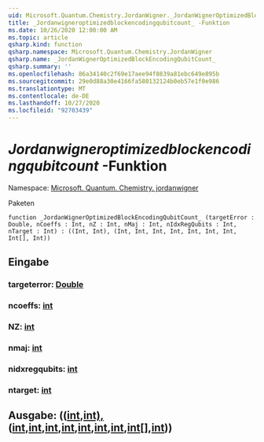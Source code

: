 ```yaml
---
uid: Microsoft.Quantum.Chemistry.JordanWigner._JordanWignerOptimizedBlockEncodingQubitCount_
title: _Jordanwigneroptimizedblockencodingqubitcount_ -Funktion
ms.date: 10/26/2020 12:00:00 AM
ms.topic: article
qsharp.kind: function
qsharp.namespace: Microsoft.Quantum.Chemistry.JordanWigner
qsharp.name: _JordanWignerOptimizedBlockEncodingQubitCount_
qsharp.summary: ''
ms.openlocfilehash: 86a34140c2f69e17aee94f8839a81ebc649e895b
ms.sourcegitcommit: 29e0d88a30e4166fa580132124b0eb57e1f0e986
ms.translationtype: MT
ms.contentlocale: de-DE
ms.lasthandoff: 10/27/2020
ms.locfileid: "92703439"
---
```

# <a name="_jordanwigneroptimizedblockencodingqubitcount_-function"></a>_Jordanwigneroptimizedblockencodingqubitcount_ -Funktion

Namespace: [Microsoft. Quantum. Chemistry. jordanwigner](xref:Microsoft.Quantum.Chemistry.JordanWigner)

Paketen [](https://nuget.org/packages/)




```qsharp
function _JordanWignerOptimizedBlockEncodingQubitCount_ (targetError : Double, nCoeffs : Int, nZ : Int, nMaj : Int, nIdxRegQubits : Int, nTarget : Int) : ((Int, Int), (Int, Int, Int, Int, Int, Int, Int, Int[], Int))
```


## <a name="input"></a>Eingabe

### <a name="targeterror--double"></a>targeterror: [Double](xref:microsoft.quantum.lang-ref.double)




### <a name="ncoeffs--int"></a>ncoeffs: [int](xref:microsoft.quantum.lang-ref.int)




### <a name="nz--int"></a>NZ: [int](xref:microsoft.quantum.lang-ref.int)




### <a name="nmaj--int"></a>nmaj: [int](xref:microsoft.quantum.lang-ref.int)




### <a name="nidxregqubits--int"></a>nidxregqubits: [int](xref:microsoft.quantum.lang-ref.int)




### <a name="ntarget--int"></a>ntarget: [int](xref:microsoft.quantum.lang-ref.int)





## <a name="output--intintintintintintintintintintint"></a>Ausgabe: (([int](xref:microsoft.quantum.lang-ref.int),[int),](xref:microsoft.quantum.lang-ref.int)([int](xref:microsoft.quantum.lang-ref.int),[int](xref:microsoft.quantum.lang-ref.int),[int](xref:microsoft.quantum.lang-ref.int),[int](xref:microsoft.quantum.lang-ref.int),[int](xref:microsoft.quantum.lang-ref.int),[int](xref:microsoft.quantum.lang-ref.int),[int](xref:microsoft.quantum.lang-ref.int),[int](xref:microsoft.quantum.lang-ref.int)[],[int](xref:microsoft.quantum.lang-ref.int)))


